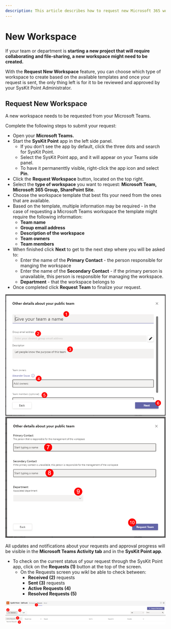 ```yaml
---
description: This article describes how to request new Microsoft 365 workspaces.
---
```


# New Workspace

If your team or department is **starting a new project that will require collaborating and file-sharing, a new workspace might need to be created.**

With the **Request New Workspace** feature, you can choose which type of workspace to create based on the available templates and once your request is sent, the only thing left is for it to be reviewed and approved by your SysKit Point Administrator.

## Request New Workspace

A new workspace needs to be requested from your Microsoft Teams. 

Complete the following steps to submit your request:

* Open your **Microsoft Teams.** 
* Start the **SysKit Point** app in the left side panel.  
  * If you don’t see the app by default, click the three dots and search for SysKit Point. 
  * Select the SysKit Point app, and it will appear on your Teams side panel. 
  * To have it permanenttly visible, right-click the app icon and select **Pin**.
* Click the **Request Workspace** button, located on the top right.
* Select the **type of workspace** you want to request: **Microsoft Team, Microsoft 365 Group, SharePoint Site**.
* Choose the workspace template that best fits your need from the ones that are available.
* Based on the template, multiple information may be required - in the case of requesting a Microsoft Teams workspace the template might require the following information:
  * **Team name**
  * **Group email address**
  * **Description of the workspace**
  * **Team owners**
  * **Team members**
* When finished click **Next** to get to the next step where you will be asked to:
  * Enter the name of the **Primary Contact** - the person responsible for manging the workspace
  * Enter the name of the **Secondary Contact** - if the primary person is unavailable, this person is responsible for managing the workspace.
  * **Department** - that the workspace belongs to
* Once completed click **Request Team** to finalize your request.

![Request New Workspace - Microsoft Teams Example](../.gitbook/assets/request-new-workspace_microsoft-teams-info.png)
![Request New Workspace - Finalize Request](../.gitbook/assets/request-new-workspace_microsoft-teams-finalize.png)

All updates and notifications about your requests and approval progress will be visible in the **Microsoft Teams Activity tab** and in the **SysKit Point app**.

* To check on the current status of your request through the SysKit Point app, click on the **Requests (1)** button at the top of the screen.  
  * On the Requests screen you wikl be able to check between: 
    * **Received (2)** requests
    * **Sent (3)** requests
    * **Active Requests (4)**
    * **Resolved Requests (5)**

![Request New Workspace - Finalize Request](../.gitbook/assets/request-new-workspace_requests-screen.png)
